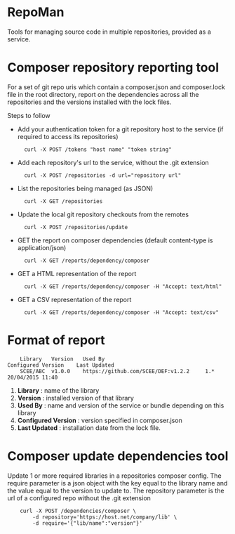 # RepoMan

Tools for managing source code in multiple repositories, provided as a service.

# Composer repository reporting tool

For a set of git repo uris which contain a composer.json and composer.lock file in the root directory, report on the dependencies across all the repositories and the versions installed with the lock files.

Steps to follow

* Add your authentication token for a git repository host to the service (if required to access its repositories)

        curl -X POST /tokens "host name" "token string"
        
* Add each repository's url to the service, without the .git extension 
 
        curl -X POST /repositories -d url="repository url"

* List the repositories being managed (as JSON)

        curl -X GET /repositories

* Update the local git repository checkouts from the remotes

        curl -X POST /repositories/update

* GET the report on composer dependencies (default content-type is application/json)

        curl -X GET /reports/dependency/composer
        
* GET a HTML representation of the report
        
        curl -X GET /reports/dependency/composer -H "Accept: text/html"
        
* GET a CSV representation of the report

        curl -X GET /reports/dependency/composer -H "Accept: text/csv"
        
        
# Format of report
        
        Library	  Version	Used By                                Configured Version	 Last Updated
        SCEE/ABC  v1.0.0	https://github.com/SCEE/DEF:v1.2.2     1.*	                20/04/2015 11:40


1. **Library** : name of the library
2. **Version** : installed version of that library
3. **Used By** : name and version of the service or bundle depending on this library 
4. **Configured Version** : version specified in composer.json
5. **Last Updated** : installation date from the lock file.


# Composer update dependencies tool

Update 1 or more required libraries in a repositories composer config. 
The require parameter is a json object with the key equal to the library name and the value equal to the version to update to.
The repository parameter is the url of a configured repo without the .git extension

        curl -X POST /dependencies/composer \
            -d repository='https://host.net/company/lib' \
            -d require='{"lib/name":"version"}'
